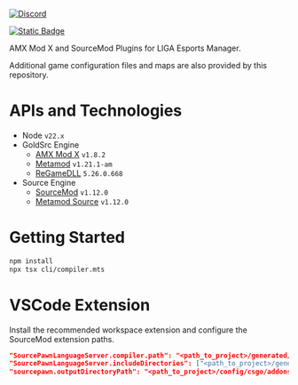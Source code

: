 [![Discord](https://img.shields.io/discord/1296858234853789826?style=for-the-badge&label=Join%20the%20Discord%20Server&logo=discord&logoColor=white)](https://discord.gg/ZaEwHfDD5N)

[![Static Badge](https://img.shields.io/badge/download-latest-salmon?style=for-the-badge&logo=mingww64)](https://playliga.gg/#/#download)

AMX Mod X and SourceMod Plugins for LIGA Esports Manager.

Additional game configuration files and maps are also provided by this repository.

# APIs and Technologies

- Node `v22.x`
- GoldSrc Engine
  - [AMX Mod X](https://www.amxmodx.org/) `v1.8.2`
  - [Metamod](http://metamod.org/) `v1.21.1-am`
  - [ReGameDLL](https://github.com/rehlds/ReGameDLL_CS) `5.26.0.668`
- Source Engine
  - [SourceMod](https://www.sourcemod.net/) `v1.12.0`
  - [Metamod Source](https://www.sourcemm.net/) `v1.12.0`

# Getting Started

```bash
npm install
npx tsx cli/compiler.mts
```

# VSCode Extension

Install the recommended workspace extension and configure the SourceMod extension paths.

```json
"SourcePawnLanguageServer.compiler.path": "<path_to_project>/generated/csgo/addons/sourcemod/scripting/spcomp.exe",
"SourcePawnLanguageServer.includeDirectories": ["<path_to_project>/generated/csgo/addons/sourcemod/scripting/include"],
"sourcepawn.outputDirectoryPath": "<path_to_project>/config/csgo/addons/sourcemod/plugins/",
```
